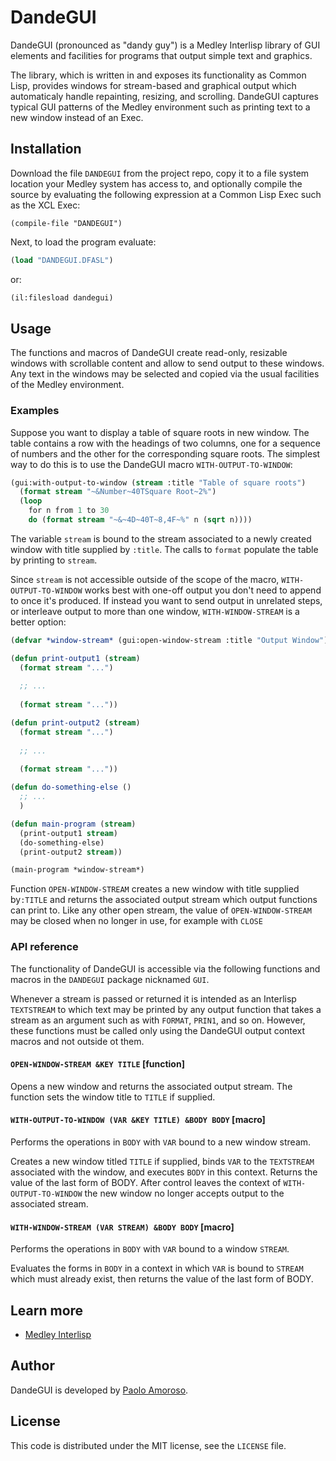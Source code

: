 # DandeGUI

DandeGUI (pronounced as "dandy guy") is a Medley Interlisp library of GUI elements and facilities for programs that output simple text and graphics.

The library, which is written in and exposes its functionality as Common Lisp, provides windows for stream-based and graphical output which automaticaly handle repainting, resizing, and scrolling. DandeGUI captures typical GUI patterns of the Medley environment such as printing text to a new window instead of an Exec.


## Installation

Download the file `DANDEGUI` from the project repo, copy it to a file system location your Medley system has access to, and optionally compile the source by evaluating the following expression at a Common Lisp Exec such as the XCL Exec:

```
(compile-file "DANDEGUI")
```

Next, to load the program evaluate:

```lisp
(load "DANDEGUI.DFASL")
```

or:

```lisp
(il:filesload dandegui)
```


## Usage

The functions and macros of DandeGUI create read-only, resizable windows with scrollable content and allow to send output to these windows. Any text in the windows may be selected and copied via the usual facilities of the Medley environment.


### Examples

Suppose you want to display a table of square roots in new window. The table contains a row with the headings of two columns, one for a sequence of numbers and the other for the corresponding square roots. The simplest way to do this is to use the DandeGUI macro `WITH-OUTPUT-TO-WINDOW`:

```lisp
(gui:with-output-to-window (stream :title "Table of square roots")
  (format stream "~&Number~40TSquare Root~2%")
  (loop
    for n from 1 to 30
    do (format stream "~&~4D~40T~8,4F~%" n (sqrt n))))
```

The variable `stream` is bound to the stream associated to a newly created window with title supplied by `:title`. The calls to `format` populate the table by printing to `stream`.

Since `stream` is not accessible outside of the scope of the macro, `WITH-OUTPUT-TO-WINDOW` works best with one-off output you don't need to append to once it's produced. If instead you want to send output in unrelated steps, or interleave output to more than one window, `WITH-WINDOW-STREAM` is a better option:

```lisp
(defvar *window-stream* (gui:open-window-stream :title "Output Window"))

(defun print-output1 (stream)
  (format stream "...")
  
  ;; ...
  
  (format stream "..."))

(defun print-output2 (stream)
  (format stream "...")
  
  ;; ...
  
  (format stream "..."))

(defun do-something-else ()
  ;; ...
  )

(defun main-program (stream)
  (print-output1 stream)
  (do-something-else)
  (print-output2 stream))

(main-program *window-stream*)
```

Function `OPEN-WINDOW-STREAM` creates a new window with title supplied by`:TITLE` and returns the associated output stream which output functions can print to. Like any other open stream, the value of `OPEN-WINDOW-STREAM` may be closed when no longer in use, for example with `CLOSE`


### API reference

The functionality of DandeGUI is accessible via the following functions and macros in the `DANDEGUI` package nicknamed `GUI`.

Whenever a stream is passed or returned it is intended as an Interlisp `TEXTSTREAM` to which text may be printed by any output function that takes a stream as an argument such as with `FORMAT`, `PRIN1`, and so on. However, these functions must be called only using the DandeGUI output context macros and not outside ot them.


#### `OPEN-WINDOW-STREAM &KEY TITLE` [function]

Opens a new window and returns the associated output stream. The function sets the window title to `TITLE` if supplied.


#### `WITH-OUTPUT-TO-WINDOW (VAR &KEY TITLE) &BODY BODY` [macro]

Performs the operations in `BODY` with `VAR` bound to a new window stream.

Creates a new window titled `TITLE` if supplied, binds `VAR` to the `TEXTSTREAM` associated with the window, and executes `BODY` in this context. Returns the value of the last form of BODY. After control leaves the context of `WITH-OUTPUT-TO-WINDOW` the new window no longer accepts output to the associated stream.


#### `WITH-WINDOW-STREAM (VAR STREAM) &BODY BODY` [macro]

Performs the operations in `BODY` with `VAR` bound to a window `STREAM`.

Evaluates the forms in `BODY` in a context in which `VAR` is bound to `STREAM` which must already exist, then returns the value of the last form of BODY.


## Learn more

* [Medley Interlisp](https://interlisp.org)


## Author

DandeGUI is developed by [Paolo Amoroso](https://github.com/pamoroso).


## License

This code is distributed under the MIT license, see the `LICENSE` file.
